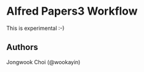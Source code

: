 Alfred Papers3 Workflow
=======================

This is experimental :-)


Authors
-------

Jongwook Choi (@wookayin)
